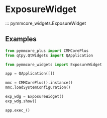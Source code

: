 # ExposureWidget

::: pymmcore_widgets.ExposureWidget

## Examples

```python
from pymmcore_plus import CMMCorePlus
from qtpy.QtWidgets import QApplication

from pymmcore_widgets import ExposureWidget

app = QApplication([])

mmc = CMMCorePlus().instance()
mmc.loadSystemConfiguration()

exp_wdg = ExposureWidget()
exp_wdg.show()

app.exec_()
```
